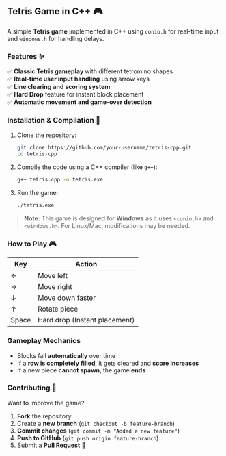 ## **Tetris Game in C++** 🎮  

A simple **Tetris game** implemented in C++ using `conio.h` for real-time input and `windows.h` for handling delays.  

### **Features** ✨  
✅ **Classic Tetris gameplay** with different tetromino shapes  
✅ **Real-time user input handling** using arrow keys  
✅ **Line clearing and scoring system**  
✅ **Hard Drop** feature for instant block placement  
✅ **Automatic movement and game-over detection**  

### **Installation & Compilation** 🔧  
1. Clone the repository:  
   ```bash
   git clone https://github.com/your-username/tetris-cpp.git
   cd tetris-cpp
   ```
2. Compile the code using a C++ compiler (like `g++`):  
   ```bash
   g++ tetris.cpp -o tetris.exe
   ```
3. Run the game:  
   ```bash
   ./tetris.exe
   ```  

> **Note:** This game is designed for **Windows** as it uses `<conio.h>` and `<windows.h>`. For Linux/Mac, modifications may be needed.

### **How to Play** 🎮  
| Key  | Action          |
|------|----------------|
| ←    | Move left      |
| →    | Move right     |
| ↓    | Move down faster |
| ↑    | Rotate piece   |
| Space | Hard drop (Instant placement) |

### **Gameplay Mechanics**  
- Blocks fall **automatically** over time  
- If a **row is completely filled**, it gets cleared and **score increases**  
- If a new piece **cannot spawn**, the game **ends**  

### **Contributing** 🤝  
Want to improve the game?  
1. **Fork** the repository  
2. Create a **new branch** (`git checkout -b feature-branch`)  
3. **Commit changes** (`git commit -m "Added a new feature"`)  
4. **Push to GitHub** (`git push origin feature-branch`)  
5. Submit a **Pull Request** 🚀  
